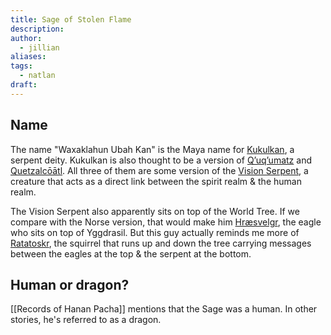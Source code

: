 ```yaml
---
title: Sage of Stolen Flame
description: 
author:
  - jillian
aliases: 
tags:
  - natlan
draft:
---
```

## Name
The name "Waxaklahun Ubah Kan" is the Maya name for [Kukulkan](https://en.wikipedia.org/wiki/Kukulkan), a serpent deity. Kukulkan is also thought to be a version of [Qʼuqʼumatz](https://en.wikipedia.org/wiki/Q%CA%BCuq%CA%BCumatz) and [Quetzalcōātl](https://en.wikipedia.org/w/index.php?title=Quetzalc%C5%8D%C4%81tl). All three of them are some version of the [Vision Serpent](https://en.wikipedia.org/wiki/Vision_Serpent), a creature that acts as a direct link between the spirit realm & the human realm. 

The Vision Serpent also apparently sits on top of the World Tree. If we compare with the Norse version, that would make him [Hræsvelgr](https://en.wikipedia.org/wiki/Hr%C3%A6svelgr), the eagle who sits on top of Yggdrasil. But this guy actually reminds me more of [Ratatoskr](https://en.wikipedia.org/wiki/Ratatoskr), the squirrel that runs up and down the tree carrying messages between the eagles at the top & the serpent at the bottom.

## Human or dragon?
[[Records of Hanan Pacha]] mentions that the Sage was a human. In other stories, he's referred to as a dragon.